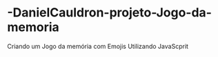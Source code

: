 # -DanielCauldron-projeto-Jogo-da-memoria
Criando um Jogo da memória com Emojis Utilizando JavaScprit

